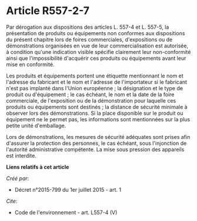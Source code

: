# Article R557-2-7

Par dérogation aux dispositions des articles L. 557-4 et L. 557-5, la présentation de produits ou équipements non conformes
aux dispositions du présent chapitre lors de foires commerciales, d'expositions ou de démonstrations organisées en vue de
leur commercialisation est autorisée, à condition qu'une indication visible spécifie clairement leur non-conformité ainsi que
l'impossibilité d'acquérir ces produits ou équipements avant leur mise en conformité.

Les produits et équipements portent une étiquette mentionnant le nom et l'adresse du fabricant et le nom et l'adresse de
l'importateur si le fabricant n'est pas implanté dans l'Union européenne ; la désignation et le type de produit ou
d'équipement ; le cas échéant, le nom et la date de la foire commerciale, de l'exposition ou de la démonstration pour
laquelle ces produits ou équipements sont destinés ; la distance de sécurité minimale à observer lors des démonstrations. Si
la place disponible sur le produit ou équipement ne le permet pas, les informations sont mentionnées sur la plus petite unité
d'emballage.

Lors de démonstrations, les mesures de sécurité adéquates sont prises afin d'assurer la protection des personnes, le cas
échéant, sous l'injonction de l'autorité administrative compétente. La mise sous pression des appareils est interdite.

**Liens relatifs à cet article**

_Créé par_:

  - Décret n°2015-799 du 1er juillet 2015 - art. 1

_Cite_:

  - Code de l'environnement - art. L557-4 (V)
